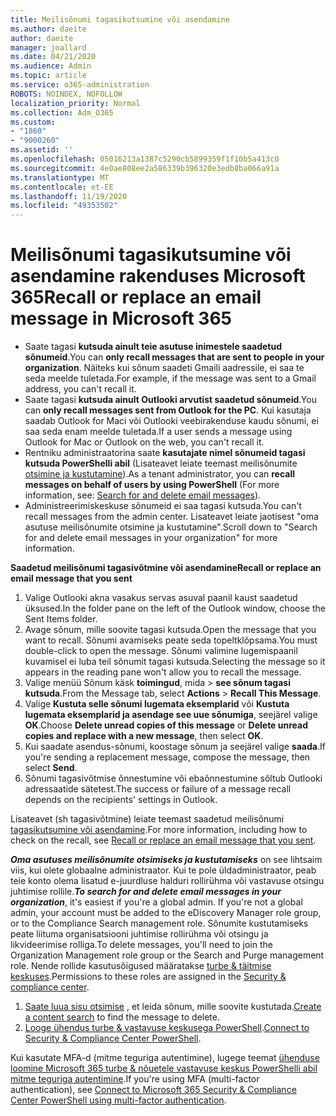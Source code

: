 ```yaml
---
title: Meilisõnumi tagasikutsumine või asendamine
ms.author: daeite
author: daeite
manager: joallard
ms.date: 04/21/2020
ms.audience: Admin
ms.topic: article
ms.service: o365-administration
ROBOTS: NOINDEX, NOFOLLOW
localization_priority: Normal
ms.collection: Adm_O365
ms.custom:
- "1860"
- "9000260"
ms.assetid: ''
ms.openlocfilehash: 05016213a1387c5290cb5899359f1f10b5a413c0
ms.sourcegitcommit: 4e0ae808ee2a586339b396320e3edb8ba066a91a
ms.translationtype: MT
ms.contentlocale: et-EE
ms.lasthandoff: 11/19/2020
ms.locfileid: "49353502"
---
```

# <a name="recall-or-replace-an-email-message-in-microsoft-365"></a><span data-ttu-id="509c9-102">Meilisõnumi tagasikutsumine või asendamine rakenduses Microsoft 365</span><span class="sxs-lookup"><span data-stu-id="509c9-102">Recall or replace an email message in Microsoft 365</span></span>

- <span data-ttu-id="509c9-103">Saate tagasi **kutsuda ainult teie asutuse inimestele saadetud sõnumeid**.</span><span class="sxs-lookup"><span data-stu-id="509c9-103">You can **only recall messages that are sent to people in your organization**.</span></span> <span data-ttu-id="509c9-104">Näiteks kui sõnum saadeti Gmaili aadressile, ei saa te seda meelde tuletada.</span><span class="sxs-lookup"><span data-stu-id="509c9-104">For example, if the message was sent to a Gmail address, you can't recall it.</span></span>
- <span data-ttu-id="509c9-105">Saate tagasi **kutsuda ainult Outlooki arvutist saadetud sõnumeid**.</span><span class="sxs-lookup"><span data-stu-id="509c9-105">You can **only recall messages sent from Outlook for the PC**.</span></span> <span data-ttu-id="509c9-106">Kui kasutaja saadab Outlook for Maci või Outlooki veebirakenduse kaudu sõnumi, ei saa seda enam meelde tuletada.</span><span class="sxs-lookup"><span data-stu-id="509c9-106">If a user sends a message using Outlook for Mac or Outlook on the web, you can't recall it.</span></span>
- <span data-ttu-id="509c9-107">Rentniku administraatorina saate **kasutajate nimel sõnumeid tagasi kutsuda PowerShelli abil** (Lisateavet leiate teemast meilisõnumite [otsimine ja kustutamine](https://docs.microsoft.com/microsoft-365/compliance/search-for-and-delete-messages-in-your-organization)).</span><span class="sxs-lookup"><span data-stu-id="509c9-107">As a tenant administrator, you can **recall messages on behalf of users by using PowerShell** (For more information, see: [Search for and delete email messages](https://docs.microsoft.com/microsoft-365/compliance/search-for-and-delete-messages-in-your-organization)).</span></span>
- <span data-ttu-id="509c9-108">Administreerimiskeskuse sõnumeid ei saa tagasi kutsuda.</span><span class="sxs-lookup"><span data-stu-id="509c9-108">You can't recall messages from the admin center.</span></span> <span data-ttu-id="509c9-109">Lisateavet leiate jaotisest "oma asutuse meilisõnumite otsimine ja kustutamine".</span><span class="sxs-lookup"><span data-stu-id="509c9-109">Scroll down to "Search for and delete email messages in your organization" for more information.</span></span>

<span data-ttu-id="509c9-110">**Saadetud meilisõnumi tagasivõtmine või asendamine**</span><span class="sxs-lookup"><span data-stu-id="509c9-110">**Recall or replace an email message that you sent**</span></span>

1. <span data-ttu-id="509c9-111">Valige Outlooki akna vasakus servas asuval paanil kaust saadetud üksused.</span><span class="sxs-lookup"><span data-stu-id="509c9-111">In the folder pane on the left of the Outlook window, choose the Sent Items folder.</span></span>
2. <span data-ttu-id="509c9-112">Avage sõnum, mille soovite tagasi kutsuda.</span><span class="sxs-lookup"><span data-stu-id="509c9-112">Open the message that you want to recall.</span></span> <span data-ttu-id="509c9-113">Sõnumi avamiseks peate seda topeltklõpsama.</span><span class="sxs-lookup"><span data-stu-id="509c9-113">You must double-click to open the message.</span></span> <span data-ttu-id="509c9-114">Sõnumi valimine lugemispaanil kuvamisel ei luba teil sõnumit tagasi kutsuda.</span><span class="sxs-lookup"><span data-stu-id="509c9-114">Selecting the message so it appears in the reading pane won't allow you to recall the message.</span></span>
3. <span data-ttu-id="509c9-115">Valige menüü Sõnum käsk **toimingud**, mida  >  **see sõnum tagasi kutsuda**.</span><span class="sxs-lookup"><span data-stu-id="509c9-115">From the Message tab, select **Actions** > **Recall This Message**.</span></span>
4. <span data-ttu-id="509c9-116">Valige **Kustuta selle sõnumi lugemata eksemplarid** või **Kustuta lugemata eksemplarid ja asendage see uue sõnumiga**, seejärel valige **OK**.</span><span class="sxs-lookup"><span data-stu-id="509c9-116">Choose **Delete unread copies of this message** or **Delete unread copies and replace with a new message**, then select **OK**.</span></span>
5. <span data-ttu-id="509c9-117">Kui saadate asendus-sõnumi, koostage sõnum ja seejärel valige **saada**.</span><span class="sxs-lookup"><span data-stu-id="509c9-117">If you're sending a replacement message, compose the message, then select **Send**.</span></span>
6. <span data-ttu-id="509c9-118">Sõnumi tagasivõtmise õnnestumine või ebaõnnestumine sõltub Outlooki adressaatide sätetest.</span><span class="sxs-lookup"><span data-stu-id="509c9-118">The success or failure of a message recall depends on the recipients' settings in Outlook.</span></span>

<span data-ttu-id="509c9-119">Lisateavet (sh tagasivõtmine) leiate teemast saadetud meilisõnumi [tagasikutsumine või asendamine](https://support.office.com/article/35027f88-d655-4554-b4f8-6c0729a723a0).</span><span class="sxs-lookup"><span data-stu-id="509c9-119">For more information, including how to check on the recall, see [Recall or replace an email message that you sent](https://support.office.com/article/35027f88-d655-4554-b4f8-6c0729a723a0).</span></span>

<span data-ttu-id="509c9-120">**_Oma asutuses meilisõnumite otsimiseks ja kustutamiseks_** on see lihtsaim viis, kui olete globaalne administraator. Kui te pole üldadministraator, peab teie konto olema lisatud e-juurdluse halduri rollirühma või vastavuse otsingu juhtimise rollile.</span><span class="sxs-lookup"><span data-stu-id="509c9-120">**_To search for and delete email messages in your organization_**, it's easiest if you're a global admin. If you're not a global admin, your account must be added to the eDiscovery Manager role group, or to the Compliance Search management role.</span></span> <span data-ttu-id="509c9-121">Sõnumite kustutamiseks peate liituma organisatsiooni juhtimise rollirühma või otsingu ja likvideerimise rolliga.</span><span class="sxs-lookup"><span data-stu-id="509c9-121">To delete messages, you'll need to join the Organization Management role group or the Search and Purge management role.</span></span> <span data-ttu-id="509c9-122">Nende rollide kasutusõigused määratakse [turbe & täitmise keskuses](https://protection.office.com/).</span><span class="sxs-lookup"><span data-stu-id="509c9-122">Permissions to these roles are assigned in the [Security & compliance center](https://protection.office.com/).</span></span>

1. <span data-ttu-id="509c9-123">[Saate luua sisu otsimise](https://docs.microsoft.com/microsoft-365/compliance/content-search) , et leida sõnum, mille soovite kustutada.</span><span class="sxs-lookup"><span data-stu-id="509c9-123">[Create a content search](https://docs.microsoft.com/microsoft-365/compliance/content-search) to find the message to delete.</span></span>
2. <span data-ttu-id="509c9-124">[Looge ühendus turbe & vastavuse keskusega PowerShell](https://docs.microsoft.com/powershell/exchange/office-365-scc/connect-to-scc-powershell/connect-to-scc-powershell).</span><span class="sxs-lookup"><span data-stu-id="509c9-124">[Connect to Security & Compliance Center PowerShell](https://docs.microsoft.com/powershell/exchange/office-365-scc/connect-to-scc-powershell/connect-to-scc-powershell).</span></span>

<span data-ttu-id="509c9-125">Kui kasutate MFA-d (mitme teguriga autentimine), lugege teemat [ühenduse loomine Microsoft 365 turbe & nõuetele vastavuse keskus PowerShelli abil mitme teguriga autentimine](https://docs.microsoft.com/powershell/exchange/office-365-scc/connect-to-scc-powershell/mfa-connect-to-scc-powershell).</span><span class="sxs-lookup"><span data-stu-id="509c9-125">If you're using MFA (multi-factor authentication), see [Connect to Microsoft 365 Security & Compliance Center PowerShell using multi-factor authentication](https://docs.microsoft.com/powershell/exchange/office-365-scc/connect-to-scc-powershell/mfa-connect-to-scc-powershell).</span></span>
